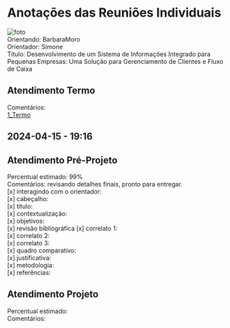 # Anotações das Reuniões Individuais  

![foto](foto.png "foto")  
Orientando: BarbaraMoro  
Orientador: Simone  
Título: Desenvolvimento de um Sistema de Informações Integrado para Pequenas Empresas: Uma Solução para Gerenciamento de Clientes e Fluxo de Caixa  

## Atendimento Termo  

Comentários:  
[1_Termo](1_Termo.pdf "1_Termo")  

## 2024-04-15 - 19:16

## Atendimento Pré-Projeto  

Percentual estimado: 99%  
Comentários: revisando detalhes finais, pronto para entregar.  
[x] interagindo com o orientador:  
[x] cabeçalho:  
[x] título:  
[x] contextualização:  
[x] objetivos:  
[x] revisão bibliográfica
[x] correlato 1:  
[x] correlato 2:  
[x] correlato 3:  
[x] quadro comparativo:  
[x] justificativa:  
[x] metodologia:  
[x] referências:  

## Atendimento Projeto  

Percentual estimado:  
Comentários:  
